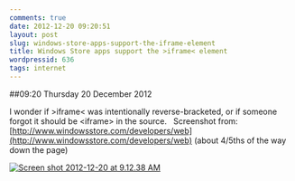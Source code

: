```yaml
---
comments: true
date: 2012-12-20 09:20:51
layout: post
slug: windows-store-apps-support-the-iframe-element
title: Windows Store apps support the >iframe< element
wordpressid: 636
tags: internet
---
```


##09:20 Thursday 20 December 2012

I wonder if >iframe< was intentionally reverse-bracketed, or if someone forgot it should be &lt;iframe&gt; in the source.   Screenshot from:  [http://www.windowsstore.com/developers/web](http://www.windowsstore.com/developers/web) (about 4/5ths of the way down the page)

[![Screen shot 2012-12-20 at 9.12.38 AM](http://robnugen.com/blog/wp-content/uploads/2012/12/Screen-shot-2012-12-20-at-9.12.38-AM.png)](http://robnugen.com/blog/2012/12/20/windows-store-apps-support-the-iframe-element/screen-shot-2012-12-20-at-9-12-38-am/)
